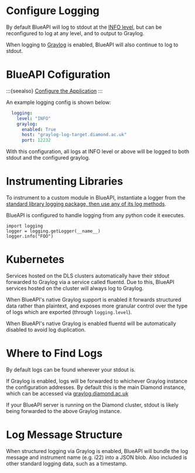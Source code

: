 
# Configure Logging

By default BlueAPI will log to stdout at the [INFO level](https://docs.python.org/3/library/logging.html#logging-levels), but can be reconfigured to log at any level, and to output to Graylog.

When logging to [Graylog](https://graylog.org) is enabled, BlueAPI will also continue to log to stdout.

# BlueAPI Cofiguration

:::{seealso}
[Configure the Application](./configure-app.md)
:::

An example logging config is shown below:
```yaml
  logging:
    level: "INFO"
    graylog:
      enabled: True
      host: "graylog-log-target.diamond.ac.uk"
      port: 12232
```

With this configuration, all logs at INFO level or above will be logged to both stdout and the configured graylog.

# Instrumenting Libraries
To instrument to a custom module in BlueAPI, instantiate a logger from the [standard library logging package, then use any of its log methods](https://docs.python.org/3/library/logging.html#logger-objects).

BlueAPI is configured to handle logging from any python code it executes.

```
import logging
logger = logging.getLogger(__name__)
logger.info("FOO")
```

# Kubernetes

Services hosted on the DLS clusters automatically have their stdout forwarded to Graylog via a service called fluentd. Due to this, BlueAPI services hosted on the cluster will always log to Graylog.

When BlueAPI's native Graylog support is enabled it forwards structured data rather than plaintext, and exposes more granular control over the type of logs which are exported (through `logging.level`).

When BlueAPI's native Graylog is enabled fluentd will be automatically disabled to avoid log duplication.

# Where to Find Logs

By default logs can be found wherever your stdout is. 

If Graylog is enabled, logs will be forwarded to whichever Graylog instance the configuration addresses. By default this is the main Diamond instance, which can be accessed via [graylog.diamond.ac.uk](https://graylog.diamond.ac.uk/)

If your BlueAPI server is running on the Diamond cluster, stdout is likely being forwarded to the above Graylog instance.

# Log Message Structure

When structured logging via Graylog is enabled, BlueAPI will bundle the log message and instrument name (e.g. i22) into a JSON blob. Also included is other standard logging data, such as a timestamp.
